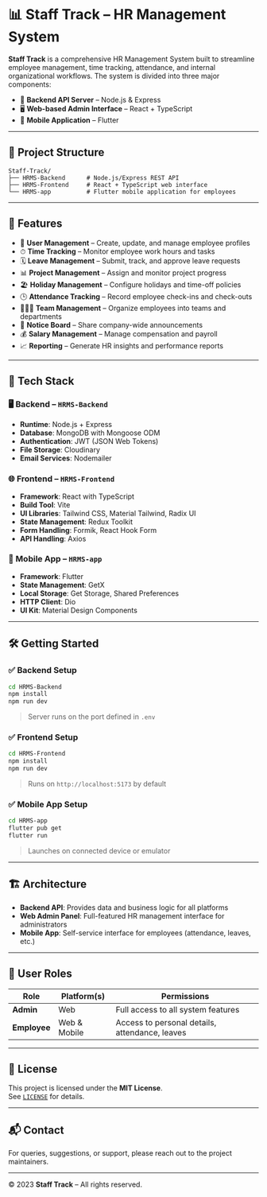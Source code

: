 # 📊 Staff Track – HR Management System

**Staff Track** is a comprehensive HR Management System built to streamline employee management, time tracking, attendance, and internal organizational workflows. The system is divided into three major components:

- 🔧 **Backend API Server** – Node.js & Express  
- 🖥️ **Web-based Admin Interface** – React + TypeScript  
- 📱 **Mobile Application** – Flutter  

---

## 📁 Project Structure

```
Staff-Track/
├── HRMS-Backend      # Node.js/Express REST API
├── HRMS-Frontend     # React + TypeScript web interface
└── HRMS-app          # Flutter mobile application for employees
```

---

## 🚀 Features

- 👥 **User Management** – Create, update, and manage employee profiles  
- ⏱ **Time Tracking** – Monitor employee work hours and tasks  
- 🗓 **Leave Management** – Submit, track, and approve leave requests  
- 📊 **Project Management** – Assign and monitor project progress  
- 🏖 **Holiday Management** – Configure holidays and time-off policies  
- 🕒 **Attendance Tracking** – Record employee check-ins and check-outs  
- 👨‍👩‍👧 **Team Management** – Organize employees into teams and departments  
- 📌 **Notice Board** – Share company-wide announcements  
- 💰 **Salary Management** – Manage compensation and payroll  
- 📈 **Reporting** – Generate HR insights and performance reports  

---

## 🧰 Tech Stack

### 🖥 Backend – `HRMS-Backend`
- **Runtime**: Node.js + Express  
- **Database**: MongoDB with Mongoose ODM  
- **Authentication**: JWT (JSON Web Tokens)  
- **File Storage**: Cloudinary  
- **Email Services**: Nodemailer  

### 🌐 Frontend – `HRMS-Frontend`
- **Framework**: React with TypeScript  
- **Build Tool**: Vite  
- **UI Libraries**: Tailwind CSS, Material Tailwind, Radix UI  
- **State Management**: Redux Toolkit  
- **Form Handling**: Formik, React Hook Form  
- **API Handling**: Axios  

### 📱 Mobile App – `HRMS-app`
- **Framework**: Flutter  
- **State Management**: GetX  
- **Local Storage**: Get Storage, Shared Preferences  
- **HTTP Client**: Dio  
- **UI Kit**: Material Design Components  

---

## 🛠 Getting Started

### ✅ Backend Setup
```bash
cd HRMS-Backend
npm install
npm run dev
```
> Server runs on the port defined in `.env`

### ✅ Frontend Setup
```bash
cd HRMS-Frontend
npm install
npm run dev
```
> Runs on `http://localhost:5173` by default

### ✅ Mobile App Setup
```bash
cd HRMS-app
flutter pub get
flutter run
```
> Launches on connected device or emulator

---

## 🏗 Architecture

- **Backend API**: Provides data and business logic for all platforms  
- **Web Admin Panel**: Full-featured HR management interface for administrators  
- **Mobile App**: Self-service interface for employees (attendance, leaves, etc.)  

---

## 👥 User Roles

| Role         | Platform(s)     | Permissions                                      |
|--------------|------------------|--------------------------------------------------|
| **Admin**    | Web              | Full access to all system features               |
| **Employee** | Web & Mobile     | Access to personal details, attendance, leaves   |

---

## 📄 License

This project is licensed under the **MIT License**.  
See [`LICENSE`](LICENSE) for details.

---

## 📬 Contact

For queries, suggestions, or support, please reach out to the project maintainers.

---

© 2023 **Staff Track** – All rights reserved.
